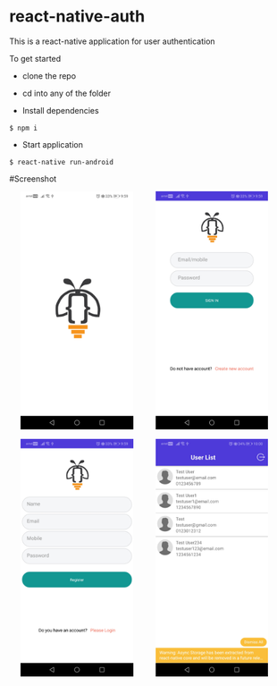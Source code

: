 # react-native-auth
This is a react-native application for user authentication

To get started

* clone the repo

* cd into any of the folder

* Install dependencies

```
$ npm i
```

* Start application

```
$ react-native run-android
```

#Screenshot

<img src="react-native-with-redux/screens/screen1.jpg" width="40%" hspace="20"><img src="react-native-with-redux/screens/screen2.jpg" width="40%" hspace="20">

<img src="react-native-with-redux/screens/screen3.jpg" width="40%" hspace="20"><img src="react-native-with-redux/screens/screen4.jpg" width="40%" hspace="20">
